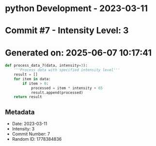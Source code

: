 ﻿# python Development - 2023-03-11
# Commit #7 - Intensity Level: 3
# Generated on: 2025-06-07 10:17:41
```python
def process_data_7(data, intensity=3):
    '''Process data with specified intensity level'''
    result = []
    for item in data:
        if item > 0:
            processed = item * intensity + 65
            result.append(processed)
    return result
```
## Metadata
- Date: 2023-03-11
- Intensity: 3
- Commit Number: 7
- Random ID: 1778384836
